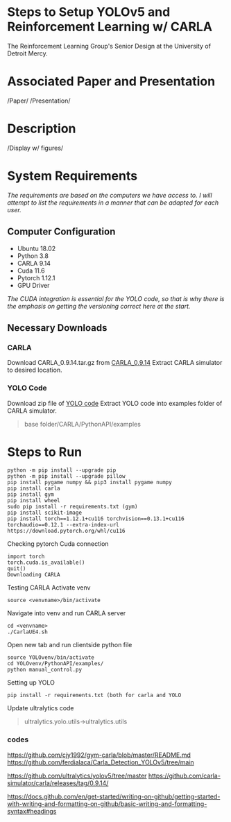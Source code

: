 # **Steps to Setup YOLOv5 and Reinforcement Learning w/ CARLA**
The Reinforcement Learning Group's Senior Design at the University of Detroit Mercy. 

# Associated Paper and Presentation
/Paper/
/Presentation/

# Description
/Display w/ figures/

# System Requirements
_The requirements are based on the computers we have access to. I will attempt to list the requirements in a manner that can be adapted for each user._

## Computer Configuration
- Ubuntu 18.02
- Python 3.8  
- CARLA 9.14
- Cuda 11.6
- Pytorch 1.12.1
- GPU Driver

_The CUDA integration is essential for the YOLO code, so that is why there is the emphasis on getting the versioning correct here at the start._

## Necessary Downloads
### CARLA
Download CARLA_0.9.14.tar.gz from [CARLA_0.9.14](https://github.com/carla-simulator/carla/releases/tag/0.9.14/)
Extract CARLA simulator to desired location.

### YOLO Code
Download zip file of [YOLO code](https://github.com/ferdialaca/Carla_Detection_YOLOv5)
Extract YOLO code into examples folder of CARLA simulator. 
> base folder/CARLA/PythonAPI/examples

# Steps to Run
```
python -m pip install --upgrade pip
python -m pip install --upgrade pillow
pip install pygame numpy && pip3 install pygame numpy
pip install carla
pip install gym
pip install wheel
sudo pip install -r requirements.txt (gym)
pip install scikit-image
pip install torch==1.12.1+cu116 torchvision==0.13.1+cu116 torchaudio==0.12.1 --extra-index-url https://download.pytorch.org/whl/cu116 
```

Checking pytorch Cuda connection
```
import torch
torch.cuda.is_available()
quit()
Downloading CARLA
```
Testing CARLA
Activate venv
```
source <venvname>/bin/activate
```
Navigate into venv and run CARLA server
```
cd <venvname>
./CarlaUE4.sh
```
Open new tab and run clientside python file
```
source YOLOvenv/bin/activate
cd YOLOvenv/PythonAPI/examples/
python manual_control.py
```

Setting up YOLO
```
pip install -r requirements.txt (both for carla and YOLO
```
Update ultralytics code
>ultralytics.yolo.utils->ultralytics.utils








### codes
https://github.com/cjy1992/gym-carla/blob/master/README.md
https://github.com/ferdialaca/Carla_Detection_YOLOv5/tree/main

https://github.com/ultralytics/yolov5/tree/master
https://github.com/carla-simulator/carla/releases/tag/0.9.14/

https://docs.github.com/en/get-started/writing-on-github/getting-started-with-writing-and-formatting-on-github/basic-writing-and-formatting-syntax#headings 
